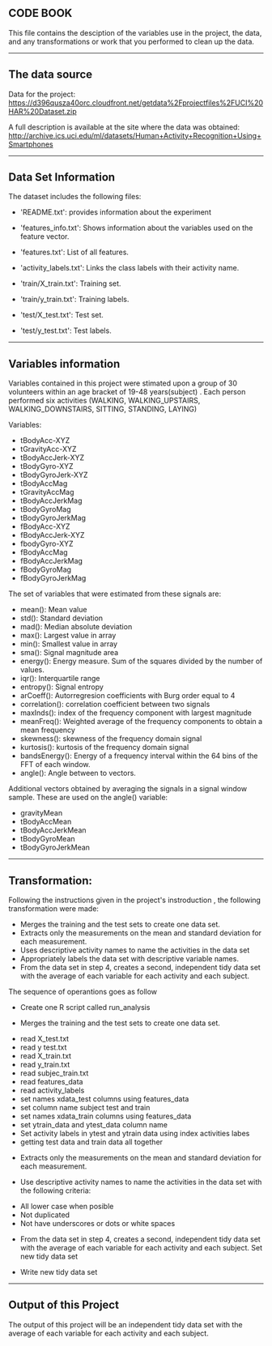 CODE BOOK 
---------------------------------------------

This file contains the desciption of the variables use in the project, the data, and any transformations or work that you performed to clean up the data.

---------------------------------------------
The data source
---------------------------------------------

Data for the project: https://d396qusza40orc.cloudfront.net/getdata%2Fprojectfiles%2FUCI%20HAR%20Dataset.zip 

A full description is available at the site where the data was obtained: http://archive.ics.uci.edu/ml/datasets/Human+Activity+Recognition+Using+Smartphones 

---------------------------------------------
Data Set Information
---------------------------------------------

The dataset includes the following files:
	
- 'README.txt': provides information about the experiment

- 'features_info.txt': Shows information about the variables used on the feature vector.

- 'features.txt': List of all features.

- 'activity_labels.txt': Links the class labels with their activity name.

- 'train/X_train.txt': Training set.

- 'train/y_train.txt': Training labels.

- 'test/X_test.txt': Test set.

- 'test/y_test.txt': Test labels.

---------------------------------------------
Variables information
---------------------------------------------

Variables contained in this project were stimated upon a group of 30 volunteers within  an age bracket of 19-48 years(subject) . Each person performed six activities (WALKING, WALKING_UPSTAIRS, WALKING_DOWNSTAIRS, SITTING, STANDING, LAYING)

Variables:

- tBodyAcc-XYZ
- tGravityAcc-XYZ
- tBodyAccJerk-XYZ
- tBodyGyro-XYZ
- tBodyGyroJerk-XYZ
- tBodyAccMag
- tGravityAccMag
- tBodyAccJerkMag
- tBodyGyroMag
- tBodyGyroJerkMag
- fBodyAcc-XYZ
- fBodyAccJerk-XYZ
- fbodyGyro-XYZ
- fBodyAccMag
- fBodyAccJerkMag
- fBodyGyroMag
- fBodyGyroJerkMag
 
The set of variables that were estimated from these signals are: 

- mean(): Mean value
- std(): Standard deviation
- mad(): Median absolute deviation 
- max(): Largest value in array
- min(): Smallest value in array
- sma(): Signal magnitude area
- energy(): Energy measure. Sum of the squares divided by the number of values. 
- iqr(): Interquartile range 
- entropy(): Signal entropy
- arCoeff(): Autorregresion coefficients with Burg order equal to 4
- correlation(): correlation coefficient between two signals
- maxInds(): index of the frequency component with largest magnitude
- meanFreq(): Weighted average of the frequency components to obtain a mean frequency
- skewness(): skewness of the frequency domain signal 
- kurtosis(): kurtosis of the frequency domain signal 
- bandsEnergy(): Energy of a frequency interval within the 64 bins of the FFT of each window.
- angle(): Angle between to vectors.

Additional vectors obtained by averaging the signals in a signal window sample. These are used on the angle() variable:

- gravityMean
- tBodyAccMean
- tBodyAccJerkMean
- tBodyGyroMean
- tBodyGyroJerkMean

---------------------------------------------
Transformation:
---------------------------------------------

Following the instructions given in the project's instroduction , the following transformation were made:

- Merges the training and the test sets to create one data set.
- Extracts only the measurements on the mean and standard deviation for each measurement. 
- Uses descriptive activity names to name the activities in the data set
- Appropriately labels the data set with descriptive variable names. 
- From the data set in step 4, creates a second, independent tidy data set with the average of each variable for each activity and each subject.

The sequence of operantions goes as follow 

* Create one R script called run_analysis

* Merges the training and the test sets to create one data set.

- read X_test.txt
- read y test.txt
- read X_train.txt
- read y_train.txt
- read subjec_train.txt
- read features_data
- read activity_labels	
- set names xdata_test columns using features_data
- set column name subject test and train 
- set names xdata_train columns using features_data
- set ytrain_data and ytest_data column name
- Set activity labels in ytest and ytrain data using index activities labes
- getting  test data  and train data all together 

* Extracts only the measurements on the mean and standard deviation for each measurement. 

* Use descriptive activity names to name the activities in the data set with the following criteria:

- All lower case when posible
- Not duplicated
- Not have underscores or dots or white spaces


* From the data set in step 4, creates a second, independent tidy data set with the average of each variable for each activity and each subject. Set new tidy data set 

* Write new tidy data set


---------------------------------------------
Output of this Project
---------------------------------------------

The output of this project will be an independent tidy data set with the average of each variable for each activity and each subject.
